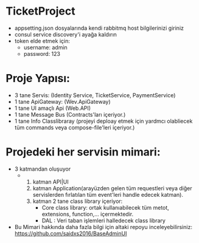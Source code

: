 # TicketProject
  * appsetting.json dosyalarında kendi rabbitmq host bilgilerinizi giriniz
  * consul service discovery'i ayağa kaldırın
  * token elde etmek için:
      * username: admin
      * password: 123
# Proje Yapısı:
  * 3 tane Servis: (Identity Service, TicketService, PaymentService)
  * 1 tane ApiGateway: (Wev.ApiGateway)
  * 1 tane UI amaçlı Api (Web.API)
  * 1 tane Message Bus (Contracts'ları içeriyor.)
  * 1 tane Info Classlibraray (projeyi deploay etmek için yardmcı olabliecek tüm commands veya compose-file'leri içeriyor.)
# Projedeki her servisin mimari:
  * 3 katmandan oluşuyor
    * 1. katman API|UI
      2. katman Application(arayüzden gelen tüm requestleri veya diğer servislerden fırlatılan tüm event'leri handle edecek katman).
      3. katman 2 tane class library içeriyor:
         * Core class library: ortak kullanıabilecek tüm metot, extensions, function,... içermektedir.
         * DAL : Veri taban işlemleri halledecek class library
  * Bu Mimari hakkında daha fazla bilgi için altaki repoyu inceleyebilirsiniz:
      https://github.com/saidxs2016/BaseAdminUI

